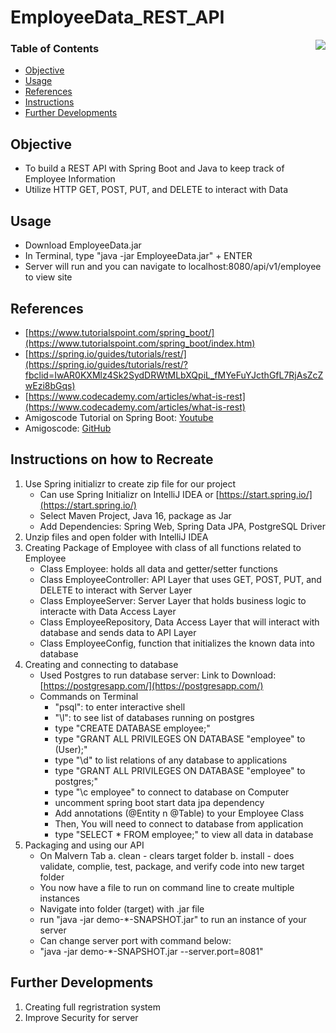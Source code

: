 # EmployeeData_REST_API

<img align="right" src="https://user-images.githubusercontent.com/49771001/117326104-553b2e00-ae5f-11eb-855d-8479fb0a4959.jpg">

### Table of Contents
- [Objective](#Objective)
- [Usage](#Usage)
- [References](#References)
- [Instructions](#Instructions)
- [Further Developments](#Further-Developments)

## Objective
- To build a REST API with Spring Boot and Java to keep track of Employee Information
- Utilize HTTP GET, POST, PUT, and DELETE to interact with Data

## Usage
- Download EmployeeData.jar
- In Terminal, type "java -jar EmployeeData.jar" + ENTER  
- Server will run and you can navigate to localhost:8080/api/v1/employee to view site

## References 
- [https://www.tutorialspoint.com/spring_boot/](https://www.tutorialspoint.com/spring_boot/index.htm)
- [https://spring.io/guides/tutorials/rest/](https://spring.io/guides/tutorials/rest/?fbclid=IwAR0KXMlz4Sk2SydDRWtMLbXQpiL_fMYeFuYJcthGfL7RjAsZcZwEzi8bGqs)
- [https://www.codecademy.com/articles/what-is-rest](https://www.codecademy.com/articles/what-is-rest)
- Amigoscode Tutorial on Spring Boot: [Youtube](https://www.youtube.com/watch?v=9SGDpanrc8U)
- Amigoscode: [GitHub](https://github.com/amigoscode/spring-data-jpa-course)


## Instructions on how to Recreate
1. Use Spring initializr to create zip file for our project
    - Can use Spring Initializr on IntelliJ IDEA or [https://start.spring.io/](https://start.spring.io/)
    - Select Maven Project, Java 16, package as Jar
    - Add Dependencies: Spring Web, Spring Data JPA, PostgreSQL Driver
2. Unzip files and open folder with IntelliJ IDEA
3. Creating Package of Employee with class of all functions related to Employee
     - Class Employee: holds all data and getter/setter functions
     - Class EmployeeController: API Layer that uses GET, POST, PUT, and DELETE to interact with Server Layer
     - Class EmployeeServer: Server Layer that holds business logic to interacte with Data Access Layer
     - Class EmployeeRepository, Data Access Layer that will interact with database and sends data to API Layer
     - Class EmployeeConfig, function that initializes the known data into database
5. Creating and connecting to database
      - Used Postgres to run database server: Link to Download: [https://postgresapp.com/](https://postgresapp.com/)
      - Commands on Terminal
        - "psql": to enter interactive shell
        - "\l": to see list of databases running on postgres
        - type "CREATE DATABASE employee;"
        - type "GRANT ALL PRIVILEGES ON DATABASE "employee" to (User);"
        - type "\d" to list relations of any database to applications
        - type "GRANT ALL PRIVILEGES ON DATABASE "employee" to postgres;"
        - type "\c employee" to connect to database on Computer
        - uncomment spring boot start data jpa dependency
        - Add annotations (@Entity n @Table) to your Employee Class
        - Then, You will need to connect to database from application
        - type "SELECT * FROM employee;" to view all data in database
6. Packaging and using our API
    - On Malvern Tab
        a. clean - clears target folder
        b. install - does validate, complie, test, package, and verify code into new target folder
    - You now have a file to run on command line to create multiple instances
    - Navigate into folder (target) with .jar file
    - run "java -jar demo-*-SNAPSHOT.jar" to run an instance of your server 
    - Can change server port with command below:
    - "java -jar demo-*-SNAPSHOT.jar --server.port=8081"

## Further Developments
1. Creating full regristration system
2. Improve Security for server
